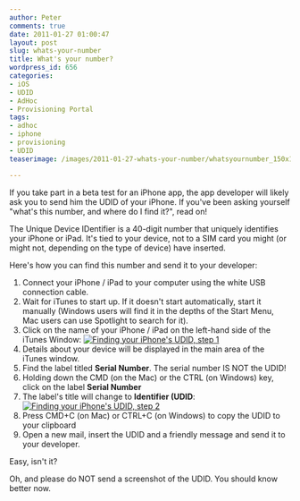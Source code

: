 ```yaml
---
author: Peter
comments: true
date: 2011-01-27 01:00:47
layout: post
slug: whats-your-number
title: What's your number?
wordpress_id: 656
categories:
- iOS
- UDID
- AdHoc
- Provisioning Portal
tags:
- adhoc
- iphone
- provisioning
- UDID
teaserimage: /images/2011-01-27-whats-your-number/whatsyournumber_150x150.png

---
```


If you take part in a beta test for an iPhone app, the app developer will likely ask you to send him the UDID of your iPhone. If you've been asking yourself "what's this number, and where do I find it?", read on!

<!-- more -->

The Unique Device IDentifier is a 40-digit number that uniquely identifies your iPhone or iPad. It's tied to your device, not to a SIM card you might (or might not, depending on the type of device) have inserted.

Here's how you can find this number and send it to your developer:
	
1. Connect your iPhone / iPad to your computer using the white USB connection cable.
2. Wait for iTunes to start up. If it doesn't start automatically, start it manually (Windows users will find it in the depths of the Start Menu, Mac users can use Spotlight to search for it).
3. Click on the name of your iPhone / iPad on the left-hand side of the iTunes Window: [![Finding your iPhone's UDID, step 1](http://farm6.static.flickr.com/5180/5391569342_79b2d97180.jpg)](http://www.flickr.com/photos/81029262@N00/5391569342)
4. Details about your device will be displayed in the main area of the iTunes window.
5. Find the label titled **Serial Number**. The serial number IS NOT the UDID!
6. Holding down the CMD (on the Mac) or the CTRL (on Windows) key, click on the label **Serial Number**
7. The label's title will change to **Identifier (UDID**:[![Finding your iPhone's UDID, step 2](http://farm6.static.flickr.com/5291/5391652500_1c2dbaf918.jpg)](http://www.flickr.com/photos/81029262@N00/5391652500)
8. Press CMD+C (on Mac) or CTRL+C (on Windows) to copy the UDID to your clipboard
9. Open a new mail, insert the UDID and a friendly message and send it to your developer.

Easy, isn't it?

Oh, and please do NOT send a screenshot of the UDID. You should know better now.
